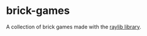 # brick-games
A collection of brick games made with the [raylib library](https://github.com/raysan5/raylib).
